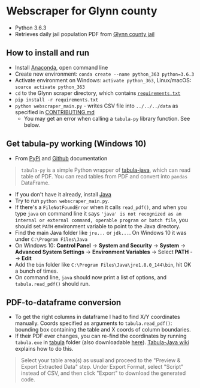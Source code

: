# Webscraper for Glynn county
* Python 3.6.3
* Retrieves daily jail population PDF from [Glynn county jail](http://www.glynncountysheriff.org/)

## How to install and run
* Install [Anaconda](https://www.continuum.io/downloads), open command line
* Create new environment: ```conda create --name python_363 python=3.6.3```
* Activate environment on Windows: ```activate python_363```, Linux/macOS: ```source activate python_363```
* ```cd``` to the Glynn scraper directory, which contains [```requirements.txt```](requirements.txt)
* ```pip install -r requirements.txt```
* ```python webscraper_main.py``` - writes CSV file into ```../../../data``` as specified in [CONTRIBUTING.md](https://github.com/lahoffm/aclu-bail-reform/blob/master/CONTRIBUTING.md)
	* You may get an error when calling a `tabula-py` library function. See below.

## Get tabula-py working (Windows 10)
* From [PyPi](https://pypi.python.org/pypi/tabula-py/1.0.0) and [Github](https://github.com/chezou/tabula-py) documentation
> `tabula-py` is a simple Python wrapper of [tabula-java](https://github.com/tabulapdf/tabula-java), which can read table of PDF.
> You can read tables from PDF and convert into `pandas` DataFrame.
* If you don't have it already, install [Java](https://www.java.com/en/download/manual.jsp)
* Try to run `python webscraper_main.py`.
* If there's a `FileNotFoundError` when it calls `read_pdf()`, and when you type `java` on command line it says
`'java' is not recognized as an internal or external command, operable program or batch file`, you should set `PATH` environment variable to point to the Java directory.
* Find the main Java folder like `jre...` or `jdk...`. On Windows 10 it was under `C:\Program Files\Java`
* On Windows 10: **Control Panel** -> **System and Security** -> **System** -> **Advanced System Settings** -> **Environment Variables** -> Select **PATH** --> **Edit**
* Add the `bin` folder like `C:\Program Files\Java\jre1.8.0_144\bin`, hit OK a bunch of times.
* On command line, `java` should now print a list of options, and `tabula.read_pdf()` should run.

## PDF-to-dataframe conversion
* To get the right columns in dataframe I had to find X/Y coordinates manually. Coords specified as arguments to `tabula.read_pdf()`: bounding box containing the table and X coords of column boundaries.
* If their PDF ever changes, you can re-find the coordinates by running `tabula.exe` in [tabula](tabula) folder (also downloadable [here](http://tabula.technology/)). [Tabula-Java wiki](https://github.com/tabulapdf/tabula-java/wiki/Using-the-command-line-tabula-extractor-tool#grab-coordinates-of-the-table-you-want) explains how to do this.
> Select your table area(s) as usual and proceed to the "Preview & Export Extracted Data" step.
> Under Export Format, select "Script" instead of CSV, and then click "Export" to download the generated code.